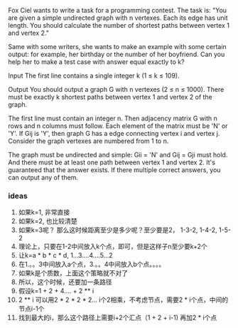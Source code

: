 Fox Ciel wants to write a task for a programming contest. The task is: "You are given a simple undirected graph with n
vertexes. Each its edge has unit length. You should calculate the number of shortest paths between vertex 1 and vertex
2."

Same with some writers, she wants to make an example with some certain output: for example, her birthday or the number
of her boyfriend. Can you help her to make a test case with answer equal exactly to k?

Input
The first line contains a single integer k (1 ≤ k ≤ 109).

Output
You should output a graph G with n vertexes (2 ≤ n ≤ 1000). There must be exactly k shortest paths between vertex 1 and
vertex 2 of the graph.

The first line must contain an integer n. Then adjacency matrix G with n rows and n columns must follow. Each element of
the matrix must be 'N' or 'Y'. If Gij is 'Y', then graph G has a edge connecting vertex i and vertex j. Consider the
graph vertexes are numbered from 1 to n.

The graph must be undirected and simple: Gii = 'N' and Gij = Gji must hold. And there must be at least one path between
vertex 1 and vertex 2. It's guaranteed that the answer exists. If there multiple correct answers, you can output any of
them.

### ideas

1. 如果k=1, 非常直接
2. 如果k=2, 也比较清楚
3. 如果k=3呢？ 那么这时候距离至少是多少呢？至少要是2， 1-3-2, 1-4-2, 1-5-2
4. 理论上，只要在1-2中间放入k个点，即可，但是这样子n至少要k+2个
5. 让k=a * b * c * d, 1...3....4....5...2
6. 在1.。。3中间放入a个点，3.。。4中间放入b个点。。。。
7. 如果k是个质数，上面这个策略就不对了
8. 所以，这个时候，还要加一条路径
9. 假设k=1 + 2 + 4.... + 2 ** i
10. 2 ** i 可以用2 * 2 * 2 * 2... i个2相乘，不考虑节点，需要2 * i个点，中间的节点i-1个
11. 找到最大的i，那么这个路径上需要i+2个汇点（1 + 2 + i-1) 再加2 * i个点